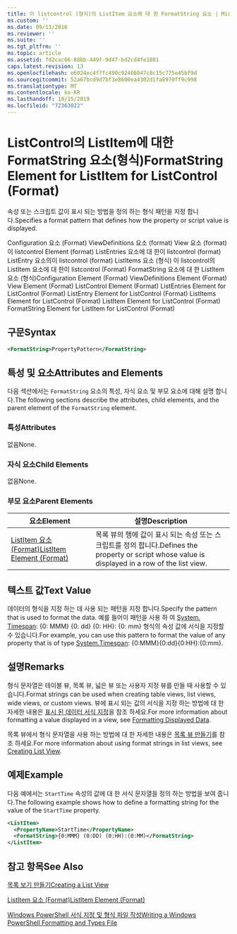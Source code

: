 ```yaml
---
title: 이 listcontrol (형식)의 ListItem 요소에 대 한 FormatString 요소 | Microsoft Docs
ms.custom: ''
ms.date: 09/13/2016
ms.reviewer: ''
ms.suite: ''
ms.tgt_pltfrm: ''
ms.topic: article
ms.assetid: fd2cac66-88bb-449f-9d47-bd2cd4fe1801
caps.latest.revision: 13
ms.openlocfilehash: e6024ec4f7fc490c92408047c8c15c775e45bf9d
ms.sourcegitcommit: 52a67bcd9d7bf3e8600ea4302d1fa8970ff9c998
ms.translationtype: MT
ms.contentlocale: ko-KR
ms.lasthandoff: 10/15/2019
ms.locfileid: "72363022"
---
```

# <a name="formatstring-element-for-listitem-for-listcontrol--format"></a><span data-ttu-id="3a01c-102">ListControl의 ListItem에 대한 FormatString 요소(형식)</span><span class="sxs-lookup"><span data-stu-id="3a01c-102">FormatString Element for ListItem for ListControl  (Format)</span></span>

<span data-ttu-id="3a01c-103">속성 또는 스크립트 값이 표시 되는 방법을 정의 하는 형식 패턴을 지정 합니다.</span><span class="sxs-lookup"><span data-stu-id="3a01c-103">Specifies a format pattern that defines how the property or script value is displayed.</span></span>

<span data-ttu-id="3a01c-104">Configuration 요소 (Format) ViewDefinitions 요소 (format) View 요소 (format)이 listcontrol Element (format) ListEntries 요소에 대 한이 listcontrol (format) ListEntry 요소의이 listcontrol (format) ListItems 요소 (형식) 이 listcontrol의 ListItem 요소에 대 한이 listcontrol (Format) FormatString 요소에 대 한 ListItem 요소 (형식)</span><span class="sxs-lookup"><span data-stu-id="3a01c-104">Configuration Element (Format) ViewDefinitions Element (Format) View Element (Format) ListControl Element (Format) ListEntries Element for ListControl (Format) ListEntry Element for ListControl (Format) ListItems Element for ListControl (Format) ListItem Element for ListControl (Format) FormatString Element for ListItem for ListControl (Format)</span></span>

## <a name="syntax"></a><span data-ttu-id="3a01c-105">구문</span><span class="sxs-lookup"><span data-stu-id="3a01c-105">Syntax</span></span>

```xml
<FormatString>PropertyPattern</FormatString>
```

## <a name="attributes-and-elements"></a><span data-ttu-id="3a01c-106">특성 및 요소</span><span class="sxs-lookup"><span data-stu-id="3a01c-106">Attributes and Elements</span></span>

<span data-ttu-id="3a01c-107">다음 섹션에서는 `FormatString` 요소의 특성, 자식 요소 및 부모 요소에 대해 설명 합니다.</span><span class="sxs-lookup"><span data-stu-id="3a01c-107">The following sections describe the attributes, child elements, and the parent element of the `FormatString` element.</span></span>

### <a name="attributes"></a><span data-ttu-id="3a01c-108">특성</span><span class="sxs-lookup"><span data-stu-id="3a01c-108">Attributes</span></span>

<span data-ttu-id="3a01c-109">없음</span><span class="sxs-lookup"><span data-stu-id="3a01c-109">None.</span></span>

### <a name="child-elements"></a><span data-ttu-id="3a01c-110">자식 요소</span><span class="sxs-lookup"><span data-stu-id="3a01c-110">Child Elements</span></span>

<span data-ttu-id="3a01c-111">없음</span><span class="sxs-lookup"><span data-stu-id="3a01c-111">None.</span></span>

### <a name="parent-elements"></a><span data-ttu-id="3a01c-112">부모 요소</span><span class="sxs-lookup"><span data-stu-id="3a01c-112">Parent Elements</span></span>

|<span data-ttu-id="3a01c-113">요소</span><span class="sxs-lookup"><span data-stu-id="3a01c-113">Element</span></span>|<span data-ttu-id="3a01c-114">설명</span><span class="sxs-lookup"><span data-stu-id="3a01c-114">Description</span></span>|
|-------------|-----------------|
|[<span data-ttu-id="3a01c-115">ListItem 요소 (Format)</span><span class="sxs-lookup"><span data-stu-id="3a01c-115">ListItem Element (Format)</span></span>](./listitem-element-for-listitems-for-listcontrol-format.md)|<span data-ttu-id="3a01c-116">목록 뷰의 행에 값이 표시 되는 속성 또는 스크립트를 정의 합니다.</span><span class="sxs-lookup"><span data-stu-id="3a01c-116">Defines the property or script whose value is displayed in a row of the list view.</span></span>|

## <a name="text-value"></a><span data-ttu-id="3a01c-117">텍스트 값</span><span class="sxs-lookup"><span data-stu-id="3a01c-117">Text Value</span></span>

<span data-ttu-id="3a01c-118">데이터의 형식을 지정 하는 데 사용 되는 패턴을 지정 합니다.</span><span class="sxs-lookup"><span data-stu-id="3a01c-118">Specify the pattern that is used to format the data.</span></span> <span data-ttu-id="3a01c-119">예를 들어이 패턴을 사용 하 여 [System. Timespan](/dotnet/api/System.TimeSpan): {0: MMM} {0: dd} {0: HH}: {0: mm} 형식의 속성 값에 서식을 지정할 수 있습니다.</span><span class="sxs-lookup"><span data-stu-id="3a01c-119">For example, you can use this pattern to format the value of any property that is of type [System.Timespan](/dotnet/api/System.TimeSpan): {0:MMM}{0:dd}{0:HH}:{0:mm}.</span></span>

## <a name="remarks"></a><span data-ttu-id="3a01c-120">설명</span><span class="sxs-lookup"><span data-stu-id="3a01c-120">Remarks</span></span>

<span data-ttu-id="3a01c-121">형식 문자열은 테이블 뷰, 목록 뷰, 넓은 뷰 또는 사용자 지정 뷰를 만들 때 사용할 수 있습니다.</span><span class="sxs-lookup"><span data-stu-id="3a01c-121">Format strings can be used when creating table views, list views, wide views, or custom views.</span></span> <span data-ttu-id="3a01c-122">뷰에 표시 되는 값의 서식을 지정 하는 방법에 대 한 자세한 내용은 [표시 된 데이터 서식 지정](./formatting-displayed-data.md)을 참조 하세요.</span><span class="sxs-lookup"><span data-stu-id="3a01c-122">For more information about formatting a value displayed in a view, see [Formatting Displayed Data](./formatting-displayed-data.md).</span></span>

<span data-ttu-id="3a01c-123">목록 뷰에서 형식 문자열을 사용 하는 방법에 대 한 자세한 내용은 [목록 뷰 만들기](./creating-a-list-view.md)를 참조 하세요.</span><span class="sxs-lookup"><span data-stu-id="3a01c-123">For more information about using format strings in list views, see [Creating List View](./creating-a-list-view.md).</span></span>

## <a name="example"></a><span data-ttu-id="3a01c-124">예제</span><span class="sxs-lookup"><span data-stu-id="3a01c-124">Example</span></span>

<span data-ttu-id="3a01c-125">다음 예에서는 `StartTime` 속성의 값에 대 한 서식 문자열을 정의 하는 방법을 보여 줍니다.</span><span class="sxs-lookup"><span data-stu-id="3a01c-125">The following example shows how to define a formatting string for the value of the `StartTime` property.</span></span>

```xml
<ListItem>
  <PropertyName>StartTime</PropertyName>
  <FormatString>{0:MMM} (0:DD) (0:HH):(0:MM)</FormatString>
</ListItem>
```

## <a name="see-also"></a><span data-ttu-id="3a01c-126">참고 항목</span><span class="sxs-lookup"><span data-stu-id="3a01c-126">See Also</span></span>

[<span data-ttu-id="3a01c-127">목록 보기 만들기</span><span class="sxs-lookup"><span data-stu-id="3a01c-127">Creating a List View</span></span>](./creating-a-list-view.md)

[<span data-ttu-id="3a01c-128">ListItem 요소 (Format)</span><span class="sxs-lookup"><span data-stu-id="3a01c-128">ListItem Element (Format)</span></span>](./listitem-element-for-listitems-for-listcontrol-format.md)

[<span data-ttu-id="3a01c-129">Windows PowerShell 서식 지정 및 형식 파일 작성</span><span class="sxs-lookup"><span data-stu-id="3a01c-129">Writing a Windows PowerShell Formatting and Types File</span></span>](./writing-a-powershell-formatting-file.md)
